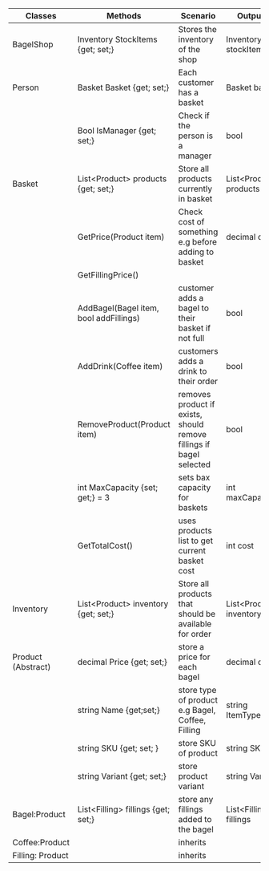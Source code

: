 | Classes            | Methods                                | Scenario                                                            | Outputs                 |
|--------------------|----------------------------------------|---------------------------------------------------------------------|-------------------------|
| BagelShop          | Inventory StockItems {get; set;}       | Stores the inventory of the shop                                    | Inventory stockItems    |
| Person             | Basket Basket {get; set;}              | Each customer has a basket                                          | Basket basket           |
|                    | Bool IsManager {get; set;}             | Check if the person is a manager                                    | bool                    |
| Basket             | List\<Product> products {get; set;}     | Store all products currently in basket                              | List\<Product> products  |
|                    | GetPrice(Product item)                 | Check cost of something e.g before adding to basket                 | decimal cost            |
|                    | GetFillingPrice()                      |                                                                     |                         |
|                    | AddBagel(Bagel item, bool addFillings) | customer adds a bagel to their basket if not full                   | bool                    |
|                    | AddDrink(Coffee item)                  | customers adds a drink to their order                               | bool                    |
|                    | RemoveProduct(Product item)            | removes product if exists, should remove fillings if bagel selected | bool                    |
|                    | int MaxCapacity {set; get;} = 3        | sets bax capacity for baskets                                       | int maxCapacity         |
|                    | GetTotalCost()                         | uses products list to get current basket cost                       | int cost                |
| Inventory          | List\<Product> inventory {get; set;}    | Store all products that should be available for order               | List\<Product> inventory |
| Product (Abstract) | decimal Price {get; set;}              | store a price for each bagel                                        | decimal cost            |
|                    | string Name {get;set;}                 | store type of product e.g Bagel, Coffee, Filling                    | string ItemType         |
|                    | string SKU {get; set; }                | store SKU of product                                                | string SKU              |
|                    | string Variant {get; set;}             | store product variant                                               | string Variant          |
| Bagel:Product      | List\<Filling> fillings {get; set;}    | store any fillings added to the bagel                               | List\<Filling> fillings  |
| Coffee:Product     |                                        | inherits                                                            |                         |
| Filling: Product   |                                        | inherits                                                            |                         |